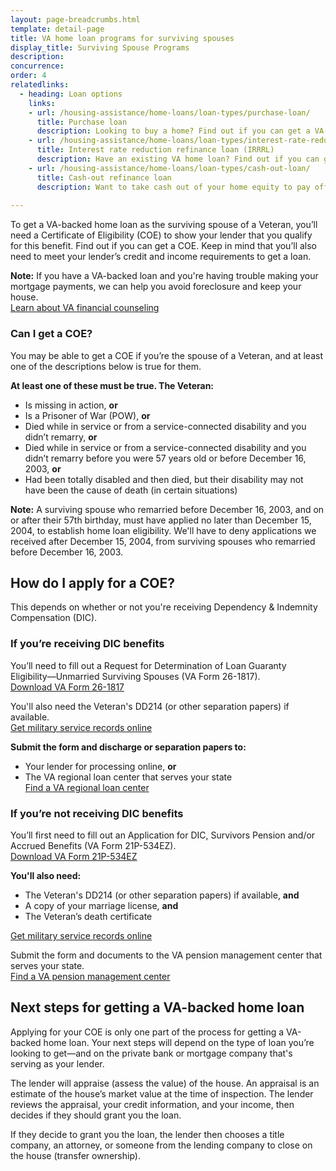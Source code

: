 ```yaml
---
layout: page-breadcrumbs.html
template: detail-page
title: VA home loan programs for surviving spouses
display_title: Surviving Spouse Programs
description: 
concurrence:
order: 4
relatedlinks:
  - heading: Loan options
    links:
    - url: /housing-assistance/home-loans/loan-types/purchase-loan/
      title: Purchase loan
      description: Looking to buy a home? Find out if you can get a VA-backed purchase loan and get better terms than with a private lender loan.
    - url: /housing-assistance/home-loans/loan-types/interest-rate-reduction-loan/
      title: Interest rate reduction refinance loan (IRRRL)
      description: Have an existing VA home loan? Find out if you can get a VA-backed IRRRL to help reduce your monthly payments or make them more stable.
    - url: /housing-assistance/home-loans/loan-types/cash-out-loan/
      title: Cash-out refinance loan
      description: Want to take cash out of your home equity to pay off debt, pay for school, or take care of other needs? Find out if you can get a VA-backed cash-out refinance loan.  
      
---
```


<div class="va-introtext">

To get a VA-backed home loan as the surviving spouse of a Veteran, you’ll need a Certificate of Eligibility (COE) to show your lender  that you qualify for this benefit. Find out if you can get a COE. Keep in mind that you’ll also need to meet your lender’s credit and income requirements to get a loan.

</div>

**Note:** If you have a VA-backed loan and you're having trouble making your mortgage payments, we can help you avoid foreclosure and keep your house. <br>
[Learn about VA financial counseling](/housing-assistance/home-loans/trouble-making-payments/)

<div class="feature" markdown="1">

### Can I get a COE?

You may be able to get a COE if you’re the spouse of a Veteran, and at least one of the descriptions below is true for them.

**At least one of these must be true. The Veteran:**

- Is missing in action, **or**
- Is a Prisoner of War (POW), **or**
- Died while in service or from a service-connected disability and you didn’t remarry, **or**
- Died while in service or from a service-connected disability and you didn’t remarry before you were 57 years old or before December 16, 2003, **or**
- Had been totally disabled and then died, but their disability may not have been the cause of death (in certain situations)

**Note:** A surviving spouse who remarried before December 16, 2003, and on or after their 57th birthday, must have applied no later than December 15, 2004, to establish home loan eligibility. We'll have to deny applications we received after December 15, 2004, from surviving spouses who remarried before December 16, 2003.
</div>
</li>
</ul>

## How do I apply for a COE?

This depends on whether or not you're receiving Dependency & Indemnity Compensation (DIC).

### If you’re receiving DIC benefits

You’ll need to fill out a Request for Determination of Loan Guaranty Eligibility—Unmarried Surviving Spouses (VA Form 26-1817). <br>
<a href="https://www.vba.va.gov/pubs/forms/VBA-26-1817-ARE.pdf?_ga=2.200716908.311206835.1546861480-1173244138.1525894550">Download VA Form 26-1817</a> <br>

You'll also need the Veteran's DD214 (or other separation papers) if available. <br>
[Get military service records online](https://www.archives.gov/veterans/military-service-records)

<b>Submit the form and discharge or separation papers to:</b>
- Your lender for processing online, <b>or</b>
- The VA regional loan center that serves your state <br>
[Find a VA regional loan center](https://www.benefits.va.gov/HOMELOANS/contact_rlc_info.asp?_ga=2.207010963.1014173115.1552847440-1173244138.1525894550) <br>

### If you’re not receiving DIC benefits

You’ll first need to fill out an Application for DIC, Survivors Pension and/or Accrued Benefits (VA Form 21P-534EZ). <br>
<a href="https://www.vba.va.gov/pubs/forms/VBA-21P-534EZ-ARE.pdf?_ga=2.233853660.311206835.1546861480-1173244138.1525894550">Download VA Form 21P-534EZ</a>

<b>You'll also need:</b>
- The Veteran's DD214 (or other separation papers) if available, **and**
- A copy of your marriage license, **and**
- The Veteran’s death certificate

[Get military service records online](https://www.archives.gov/veterans/military-service-records)

Submit the form and documents to the VA pension management center that serves your state. <br>
[Find a VA pension management center](/pension/pension-management-centers/)

## Next steps for getting a VA-backed home loan

Applying for your COE is only one part of the process for getting a VA-backed home loan. Your next steps will depend on the type of loan you’re looking to get—and on the private bank or mortgage company that's serving as your lender.

The lender will appraise (assess the value) of the house. An appraisal is an estimate of the house’s market value at the time of inspection. The lender reviews the appraisal, your credit information, and your income, then decides if they should grant you the loan.

If they decide to grant you the loan, the lender then chooses a title company, an attorney, or someone from the lending company to close on the house (transfer ownership).

